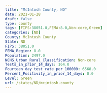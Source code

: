 ```yaml
---
title: "McIntosh County, ND"
date: 2021-01-28
draft: false
type: county
tags: [FIPS:38051.0,FEMA:8.0,Non-core,Green]
categories: [ND]
County: McIntosh County
State: ND
FIPS: 38051.0
FEMA_Region: 8.0
Population: 2497.0
NCHS_Urban_Rural_Classification: Non-core
Tests_in_prior_14_days: 164.0
Fourteen_day_test_rate_per_100000: 6568.0
Percent_Positivity_in_prior_14_days: 0.0
Level: Green
url: /states/ND/mcintosh-county
---
```



